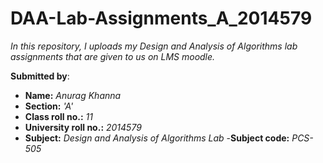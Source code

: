 # DAA-Lab-Assignments_A_2014579
_In this repository, I uploads my Design and Analysis of Algorithms lab assignments that are given to us on LMS moodle._

**Submitted by**:
- **Name:** _Anurag Khanna_
- **Section:** _'A'_
- **Class roll no.:** _11_
- **University roll no.:** _2014579_
- **Subject:** _Design and Analysis of Algorithms Lab_
-**Subject code:** _PCS-505_

